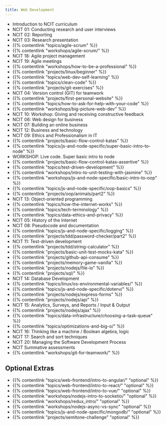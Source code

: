 ```yaml
---
title: Web Development
---
```


- Introduction to NCIT curriculum
- NCIT 01: Conducting research and user interviews
- NCIT 02: Reporting
- NCIT 03: Research presentation
- {{% contentlink "topics/agile-scrum" %}}
- {{% contentlink "workshops/agile-scrum/" %}}
- NCIT 18: Agile project management
- NCIT 19: Agile meetings
- {{% contentlink "workshops/how-to-be-a-professional" %}}
- {{% contentlink "projects/linux/beginner" %}}
- {{% contentlink "topics/web-dev-self-learning" %}}
- {{% contentlink "topics/clean-code" %}}
- {{% contentlink "projects/git-exercises" %}}
- NCIT 04: Version control (GIT) for teamwork
- {{% contentlink "projects/first-personal-website" %}}
- {{% contentlink "topics/how-to-ask-for-help-with-your-code" %}}
- {{% contentlink "workshops/big-picture-web-dev" %}}
- NCIT 10: Workshop: Giving and receiving constructive feedback
- NCIT 06: Web design for business
- NCIT 07: Building an online business
- NCIT 12: Business and technology
- NCIT 09: Ethics and Professionalism in IT
- {{% contentlink "projects/basic-flow-control-katas" %}} 
- {{% contentlink "topics/js-and-node-specific/super-basic-intro-to-node" %}}
- WORKSHOP: Live code. Super basic intro to node
- {{% contentlink "projects/basic-flow-control-katas-assertive" %}}
- {{% contentlink "topics/test-driven-development" %}}
- {{% contentlink "workshops/intro-to-unit-testing-with-jasmine" %}}
- {{% contentlink "workshops/js-and-node-specific/basic-intro-to-oop" %}}
- {{% contentlink "topics/js-and-node-specific/oop-basics" %}}
- {{% contentlink "projects/oop/animals/part2" %}}
- NCIT 13: Object-oriented programming
- {{% contentlink "topics/how-the-internet-works" %}}
- {{% contentlink "topics/tech-terminology" %}}
- {{% contentlink "topics/data-ethics-and-privacy" %}}
- NCIT 05: History of the Internet
- NCIT 08: Pseudocode and documentation
- {{% contentlink "topics/js-and-node-specific/logging" %}}
- {{% contentlink "projects/tdd/password-checker/part2" %}}
- NCIT 11: Test-driven development
- {{% contentlink "projects/tdd/string-calculator" %}}
- {{% contentlink "projects/basic-unit-test-mocks-kata" %}}
- {{% contentlink "projects/github-api-consume" %}} 
- {{% contentlink "projects/memory-game-vanilla" %}} 
- {{% contentlink "projects/nodejs/file-io" %}}
- {{% contentlink "projects/sql/" %}}
- NCIT 14: Database Development
- {{% contentlink "topics/linux/os-environmental-variables/" %}}
- {{% contentlink "topics/js-and-node-specific/dotenv/" %}}
- {{% contentlink "projects/nodejs/express-forms" %}}
- {{% contentlink "projects/nodejs/api" %}}
- NCIT 15: Analytics, Surveys, and Reports / Input & Output
- {{% contentlink "projects/nodejs/ajax" %}}
- {{% contentlink "topics/data-infrastructure/choosing-a-task-queue" %}}
- {{% contentlink "topics/optimizations-and-big-o/" %}}
- NCIT 16: Thinking like a machine / Boolean algebra, logic
- NCIT 17: Search and sort techniques
- NCIT 20: Managing the Software Development Process
- NCIT Summative assessments
- {{% contentlink "workshops/git-for-teamwork/" %}}

## Optional Extras

- {{% contentlink "topics/web-frontend/intro-to-angular/" "optional" %}}
- {{% contentlink "topics/web-frontend/intro-to-react/" "optional" %}}
- {{% contentlink "topics/web-frontend/intro-to-vue/" "optional" %}}
- {{% contentlink "workshops/nodejs-intro-to-socketio/" "optional" %}}
- {{% contentlink "workshops/redux_intro/" "optional" %}}
- {{% contentlink "workshops/nodejs-async-vs-sync" "optional" %}}
- {{% contentlink "topics/js-and-node-specific/mongodb/" "optional" %}}
- {{% contentlink "projects/semitone-challenge" "optional" %}}

